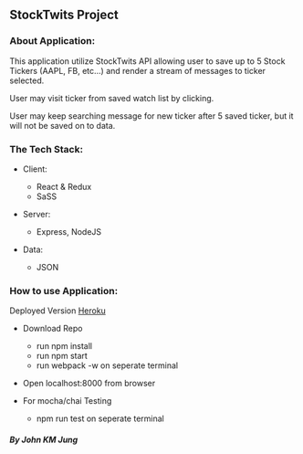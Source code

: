 ## StockTwits Project

### About Application:
This application utilize StockTwits API allowing user to save up to 5 Stock Tickers (AAPL, FB, etc...) and render a stream of messages to ticker selected.

User may visit ticker from saved watch list by clicking.

User may keep searching message for new ticker after 5 saved ticker, but it will not be saved on to data.

### The Tech Stack:

- Client:
  - React & Redux
  - SaSS

- Server:
  - Express, NodeJS

- Data:
  - JSON

### How to use Application:
Deployed Version [Heroku](https:///stocktwits-app.herokuapp.com/)

- Download Repo
  - run npm install
  - run npm start
  - run webpack -w on seperate terminal

- Open localhost:8000 from browser

- For mocha/chai Testing
  - npm run test on seperate terminal




##### By John KM  Jung
